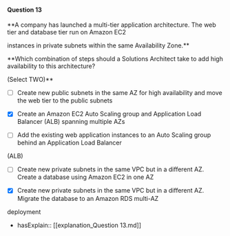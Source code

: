 #### Question  13

**A company has launched a multi-tier application architecture. The web tier and database tier run on Amazon EC2

instances in private subnets within the same Availability Zone.**

**Which combination of steps should a Solutions Architect take to add high availability to this architecture?

(Select TWO)**

- [ ] Create new public subnets in the same AZ for high availability and move the web tier to the public subnets

- [x] Create an Amazon EC2 Auto Scaling group and Application Load Balancer (ALB) spanning multiple AZs

- [ ] Add the existing web application instances to an Auto Scaling group behind an Application Load Balancer

(ALB)

- [ ] Create new private subnets in the same VPC but in a different AZ. Create a database using Amazon EC2 in one AZ

- [x] Create new private subnets in the same VPC but in a different AZ. Migrate the database to an Amazon RDS multi-AZ

deployment

- hasExplain:: [[explanation_Question  13.md]]
